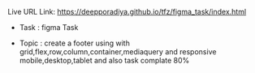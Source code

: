 Live URL Link: https://deepporadiya.github.io/tfz/figma_task/index.html

- Task : figma Task

- Topic : create a footer using with grid,flex,row,column,container,mediaquery and responsive mobile,desktop,tablet and also task complate 80%  

